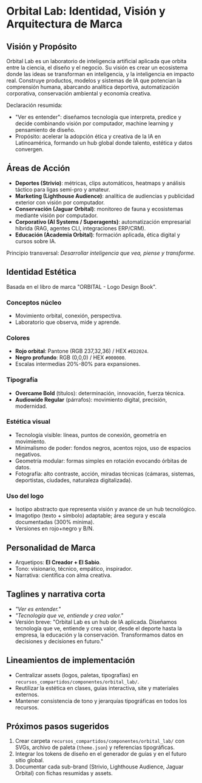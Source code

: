 # Orbital Lab: Identidad, Visión y Arquitectura de Marca

## Visión y Propósito

Orbital Lab es un laboratorio de inteligencia artificial aplicada que orbita entre la ciencia, el diseño y el negocio. Su visión es crear un ecosistema donde las ideas se transforman en inteligencia, y la inteligencia en impacto real. Construye productos, modelos y sistemas de IA que potencian la comprensión humana, abarcando analítica deportiva, automatización corporativa, conservación ambiental y economía creativa.

Declaración resumida:
- "Ver es entender": diseñamos tecnología que interpreta, predice y decide combinando visión por computador, machine learning y pensamiento de diseño.
- Propósito: acelerar la adopción ética y creativa de la IA en Latinoamérica, formando un hub global donde talento, estética y datos convergen.

## Áreas de Acción

- **Deportes (Strivio)**: métricas, clips automáticos, heatmaps y análisis táctico para ligas semi-pro y amateur.
- **Marketing (Lighthouse Audience)**: analítica de audiencias y publicidad exterior con visión por computador.
- **Conservación (Jaguar Orbital)**: monitoreo de fauna y ecosistemas mediante visión por computador.
- **Corporativo (AI Systems / Superagents)**: automatización empresarial híbrida (RAG, agentes CLI, integraciones ERP/CRM).
- **Educación (Academia Orbital)**: formación aplicada, ética digital y cursos sobre IA.

Principio transversal: *Desarrollar inteligencia que vea, piense y transforme.*

## Identidad Estética

Basada en el libro de marca "ORBITAL - Logo Design Book".

### Conceptos núcleo

- Movimiento orbital, conexión, perspectiva.
- Laboratorio que observa, mide y aprende.

### Colores

- **Rojo orbital**: Pantone (RGB 237,32,36) / HEX `#ED2024`.
- **Negro profundo**: RGB (0,0,0) / HEX `#000000`.
- Escalas intermedias 20%-80% para expansiones.

### Tipografía

- **Overcame Bold** (títulos): determinación, innovación, fuerza técnica.
- **Audiowide Regular** (párrafos): movimiento digital, precisión, modernidad.

### Estética visual

- Tecnología visible: líneas, puntos de conexión, geometría en movimiento.
- Minimalismo de poder: fondos negros, acentos rojos, uso de espacios negativos.
- Geometría modular: formas simples en rotación evocando órbitas de datos.
- Fotografía: alto contraste, acción, miradas técnicas (cámaras, sistemas, deportistas, ciudades, naturaleza digitalizada).

### Uso del logo

- Isotipo abstracto que representa visión y avance de un hub tecnológico.
- Imagotipo (texto + símbolo) adaptable; área segura y escala documentadas (300% mínima).
- Versiones en rojo+negro y B/N.

## Personalidad de Marca

- Arquetipos: **El Creador + El Sabio**.
- Tono: visionario, técnico, empático, inspirador.
- Narrativa: científica con alma creativa.

## Taglines y narrativa corta

- *"Ver es entender."*
- *"Tecnología que ve, entiende y crea valor."*
- Versión breve: "Orbital Lab es un hub de IA aplicada. Diseñamos tecnología que ve, entiende y crea valor, desde el deporte hasta la empresa, la educación y la conservación. Transformamos datos en decisiones y decisiones en futuro." 

## Lineamientos de implementación

- Centralizar assets (logos, paletas, tipografías) en `recursos_compartidos/componentes/orbital_lab/`.
- Reutilizar la estética en clases, guías interactiva, site y materiales externos.
- Mantener consistencia de tono y jerarquías tipográficas en todos los recursos.

## Próximos pasos sugeridos

1. Crear carpeta `recursos_compartidos/componentes/orbital_lab/` con SVGs, archivo de paleta (`theme.json`) y referencias tipográficas.
2. Integrar los tokens de diseño en el generador de guías y en el futuro sitio global.
3. Documentar cada sub-brand (Strivio, Lighthouse Audience, Jaguar Orbital) con fichas resumidas y assets.
